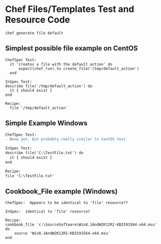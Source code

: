 # Chef Files/Templates Test and Resource Code

`chef generate file default`

## Simplest possible file example on CentOS
```
ChefSpec Test:
  it 'creates a file with the default action' do
      expect(chef_run).to create_file('/tmp/default_action')
  end

InSpec Test:
describe file('/tmp/default_action') do
  it { should exist }
end

Recipe:
  file '/tmp/default_action'
```

## Simple Example Windows
```diff
ChefSpec Test:
- None yet, but probably really similar to CentOS test

InSpec Test:
describe file('C:\TestFile.txt') do
  it { should exist }
end

Recipe:
file 'C:\TestFile.txt'
```

## Cookbook_File example (Windows)
```
ChefSpec:  Appears to be identical to 'file' resource??

InSpec:  identical to 'file' resource?

Recipe:
cookbook_file 'c:\SourceSoftware\Win8.1AndW2K12R2-KB3191564-x64.msu' do
	source 'Win8.1AndW2K12R2-KB3191564-x64.msu'
end
```